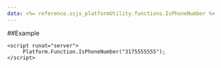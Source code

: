 ```yaml
---
data: <%= reference.ssjs_platformUtility.functions.IsPhoneNumber %>
---
```


##Example
```
<script runat="server">
     Platform.Function.IsPhoneNumber("3175555555");
</script>
```
